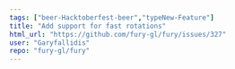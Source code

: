 ```yaml
---
tags: ["beer-Hacktoberfest-beer","typeNew-Feature"]
title: "Add support for fast rotations"
html_url: "https://github.com/fury-gl/fury/issues/327"
user: "Garyfallidis"
repo: "fury-gl/fury"
---
```


